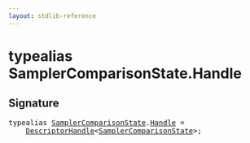```yaml
---
layout: stdlib-reference
---
```


# typealias SamplerComparisonState\.Handle

## Signature

<pre>
<span class='code_keyword'>typealias</span> <a href="../types/samplercomparisonstate-07h/index.html" class="code_type">SamplerComparisonState</a>.<a href="handle-0.html" class="code_type">Handle</a> = 
    <a href="../types/descriptorhandle-0a/index.html" class="code_type">DescriptorHandle</a>&lt;<a href="../types/samplercomparisonstate-07h/index.html" class="code_type">SamplerComparisonState</a>&gt;;
</pre>

